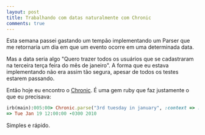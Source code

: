 ```yaml
---
layout: post
title: Trabalhando com datas naturalmente com Chronic
comments: true
---
```


Esta semana passei gastando um tempão implementando um Parser que me retornaria um dia em que um evento ocorre em uma determinada data.

Mas a data seria algo "Quero trazer todos os usuários que se cadastraram na terceira terça feira do mês de janeiro". A forma que eu estava implementando não era assim tão segura, apesar de todos os testes estarem passando.

Então hoje eu encontro o [Chronic](http://chronic.rubyforge.org). É uma gem ruby que faz justamente o que eu precisava:

```ruby
irb(main):005:00> Chronic.parse("3rd tuesday in january", :context => :past)
=> Tue Jan 19 12:00:00 -0300 2010
```

Simples e rápido.
